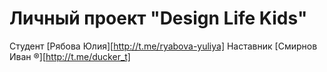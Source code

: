 # Личный проект "Design Life Kids"

Студент [Рябова Юлия][http://t.me/ryabova-yuliya]
Наставник [Смирнов Иван ®][http://t.me/ducker_t]